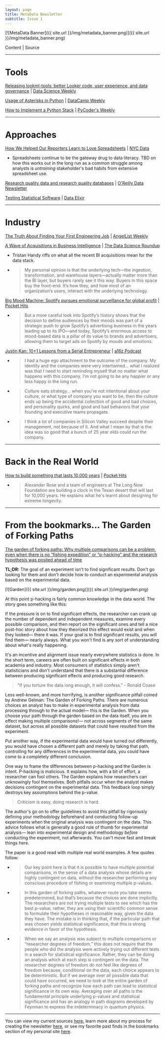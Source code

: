 ```yaml
---
layout: page
title: MetaData Newsletter
subtitle: Issue 1
---
```


[![MetaData Banner]({{ site.url }}/img/metadata_banner.png)]({{ site.url }}/img/metadata_banner.png)

Content \| Source

---

# Tools

[Releasing lookml-tools: better Looker code, user experience, and data governance](https://medium.com/ww-tech-blog/releasing-lookml-tools-better-looker-code-user-experience-and-data-governance-a24c0324257c) \| [Data Science Weekly](https://www.datascienceweekly.org/)

[Usage of Asterisks in Python](https://www.datacamp.com/community/tutorials/usage-asterisks-python) \| [DataCamp Weekly](https://www.datacamp.com/)

[How to Implement a Python Stack](https://realpython.com/how-to-implement-python-stack/) \| [PyCoder's Weekly](https://pycoders.com/)

---

# Approaches

[How We Helped Our Reporters Learn to Love Spreadsheets](https://open.nytimes.com/how-we-helped-our-reporters-learn-to-love-spreadsheets-adc43a93b919) \| [NYC Data](https://tinyletter.com/nycdatajobs)

- Spreadsheets continue to be the gateway drug to data literacy. TBD on how this works out in the long run as a common struggle among analysts is _untraining_ stakeholder's bad habits from extensive spreadsheet use.

[Research quality data and research quality databases](https://simplystatistics.org/2019/05/29/research-quality-data-and-research-quality-databases/) \| [O'Reilly Data Newsletter](https://www.oreilly.com/data/newsletter.html)

[Testing Statistical Software](https://www.alexpghayes.com/blog/testing-statistical-software) \| [Data Elixir](https://dataelixir.com/)

---

# Industry

[The Truth About Finding Your First Engineering Job](https://angel.co/blog/the-truth-about-finding-your-first-engineering-job) \| [AngelList Weekly](https://angel.co/newsletters)

[A Wave of Acquisitions in Business Intelligence](https://blog.fishtownanalytics.com/a-wave-of-acquisitions-in-business-intelligence-93ef319089d8) \| [The Data Science Roundup](http://roundup.fishtownanalytics.com)

- Tristan Handy riffs on what all the recent BI acquisitions mean for the data stack.
- > My personal opinion is that the underlying tech—the ingestion, transformation, and warehouse layers—actually matter more than the BI layer, but buyers rarely see it this way. Buyers in this space buy the front-end. It’s how they, and how most of an organization’s users, interact with the underlying technology.

[Big Mood Machine: Spotify pursues emotional surveillance for global profit](https://thebaffler.com/downstream/big-mood-machine-pelly) \| [Pocket Hits](https://getpocket.com/explore/pocket-hits)

- > But a more careful look into Spotify’s history shows that the decision to define audiences by their moods was part of a strategic push to grow Spotify’s advertising business in the years leading up to its IPO—and today, Spotify’s enormous access to mood-based data is a pillar of its value to brands and advertisers, allowing them to target ads on Spotify by moods and emotions.

[Justin Kan: 10+1 Lessons from a Serial Entrepreneur](https://a16z.com/2019/06/10/lessons-from-serial-entrepreneur-justin-kan/) \| [a16z Podcast](https://a16z.com/podcasts/)

- > I had a huge ego attachment to the outcome of the company. My identity and the companies were very intertwined... what I realized was that I need to start reminding myself that no matter what happens with this company, I'm not going to be any happier or any less happy in the long run.

- > Culture eats strategy... when you're not intentional about your culture, or what type of company you want to be, then the culture ends up being the accidental collection of good and bad choices, and personality quirks, and good and bad behaviors that your founding and executive teams propagate.

- > I think a lot of companies in Silicon Valley succeed despite their management, not because of it. And what I mean by that is the idea was so good that a bunch of 25 year olds could run the company.

---

# Back in the Real World

[How to build something that lasts 10,000 years](http://www.bbc.com/future/story/20190611-how-to-build-something-that-lasts-10000-years) \| [Pocket Hits](https://getpocket.com/explore/pocket-hits)

- > Alexander Rose and a team of engineers at The Long Now Foundation are building a clock in the Texan desert that will last for 10,000 years. He explains what he's learnt about designing for extreme longevity.

---

# From the bookmarks... The Garden of Forking Paths

[The garden of forking paths: Why multiple comparisons can be a problem, even when there is no “fishing expedition” or “p-hacking” and the research hypothesis was posited ahead of time](http://www.stat.columbia.edu/~gelman/research/unpublished/p_hacking.pdf)

**TL;DR:** The goal of an experiment isn't to find significant results. Don't go looking for them and don't decide how to conduct an experimental analysis based on the experimental data.

[![Garden]({{ site.url }}/img/garden.png)]({{ site.url }}/img/garden.png)

At this point p-hacking is fairly common knowledge in the data world. The story goes something like this:

If the pressure is on to find significant effects, the researcher can crank up the number of dependent and independent measures, examine every possible comparison, and then report on the significant ones and tell a nice post-hoc story about how they theorized this effect would exist and when they looked— there it was. If your goal is to find significant results, you *will* find them— nearly always. What you won't find is any sort of understanding about what's really happening.

It's an incentive and alignment issue nearly everywhere statistics is done. In the short term, careers are often built on significant effects in both academia and industry. Most consumers of statistics simply aren't statisticians and don't understand that there is a substantial difference between producing significant effects and producing good research.

> "If you torture the data long enough, it will confess." - Ronald Coase

Less well-known, and more horrifying, is another significance pitfall coined by Andrew Gelman: The Garden of Forking Paths. There are numerous choices an analyst has to make in experimental analysis from data processing through to the actual model— this is the Garden. When you choose your path through the garden based on the data itself, you are in effect making multiple comparisons!— not across segments of the same dataset, but across all possible datasets that could have resulted from the experiment.

Put another way, if the experimental data would have turned out differently, you would have chosen a different path and merely by taking that path, controlling for any differences in the experimental data, you could have come to a completely different conclusion.

One way to frame the differences between p-hacking and the Garden is intent. P-hacking is malicious. It explains how, with a bit of effort, a researcher can fool others. The Garden explains how researchers can unknowingly fool themselves. Both pitfalls occur when the analyst makes decisions contingent on the experimental data. This feedback loop simply destroys key assumptions behind the p-value.

> Criticism is easy, doing research is hard.

The author's go on to offer guidelines to avoid this pitfall by rigorously defining your methodology beforehand and conducting follow-up experiments when the original analysis was contingent on the data. This advice follows what is generally a good rule of thumb for experimental analysis— lean into experimental design and methodology *before* conducting the experiment, not afterwards. You can't move fast and break things here.

The paper is a good read with multiple real world examples. A few quotes follow:

- > Our key point here is that it is possible to have multiple potential comparisons, in the sense of a data analysis whose details are highly contingent on data, without the researcher performing any conscious procedure of fishing or examining multiple p-values.

- > In this garden of forking paths, whatever route you take seems predetermined, but that’s because the choices are done implicitly. The researchers are not trying multiple tests to see which has the best p-value; rather, they are using their scientific common sense to formulate their hypotheses in
reasonable way, given the data they have. The mistake is in thinking that, if the particular path that was chosen yields statistical significance, that this is strong evidence in favor of the hypothesis.

- > When we say an analysis was subject to multiple comparisons or “researcher degrees of freedom,” this does not require that the people who did the analysis were actively trying out different tests in a search for statistical significance. Rather, they can be doing an analysis which at each step is contingent on the data. The researcher degrees of freedom do not feel like degrees of freedom because, conditional on the data, each choice appears to be deterministic. But if we average over all possible data that could have occurred, we need to look at the entire garden of forking paths and recognize how each path can lead to statistical significance in its own way. Averaging over all paths is the fundamental principle underlying p-values and statistical significance and has an analogy in path diagrams developed by Feynman to express the indeterminacy in quantum physics.

---

You can view my current sources [here](https://pdtenpas.github.io/pages/newsletter/sources/), learn more about my process for creating the newsletter [here](https://pdtenpas.github.io/pages/newsletter/read_newsletters/), or see my favorite past finds in the bookmarks section of my personal site [here](https://pdtenpas.github.io/).
